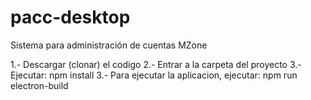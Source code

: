 # pacc-desktop
Sistema para administración de cuentas MZone

1.- Descargar (clonar) el codigo
2.- Entrar a la carpeta del proyecto
3.- Ejecutar: npm install
3.- Para ejecutar la aplicacion, ejecutar: npm run electron-build
